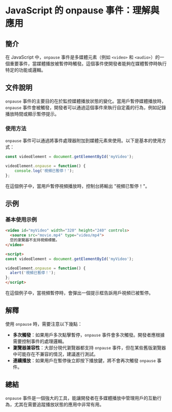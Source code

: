 <!--
Meta Description: # JavaScript 的 onpause 事件：理解與應用 ## 簡介 在 JavaScript 中，`onpause` 事件是多媒體元素（例如 `<video>` 和 `<audio>`）的一個重要事件，當媒體播放被暫停時觸發。這個事件使開發者能夠在媒體暫停時執行特定的功能或邏輯。 ## 文件...
Meta Keywords: onpause, video, videoelement, javascript, myvideo
-->

# JavaScript 的 onpause 事件：理解與應用

## 簡介
在 JavaScript 中，`onpause` 事件是多媒體元素（例如 `<video>` 和 `<audio>`）的一個重要事件，當媒體播放被暫停時觸發。這個事件使開發者能夠在媒體暫停時執行特定的功能或邏輯。

## 文件說明
`onpause` 事件的主要目的在於監控媒體播放狀態的變化。當用戶暫停媒體播放時，`onpause` 事件會被觸發，開發者可以通過這個事件來執行自定義的行為，例如記錄播放時間或顯示暫停提示。

### 使用方法
`onpause` 事件可以通過將事件處理器附加到媒體元素來使用。以下是基本的使用方式：

```javascript
const videoElement = document.getElementById('myVideo');

videoElement.onpause = function() {
    console.log('視頻已暫停！');
};
```

在這個例子中，當用戶暫停視頻播放時，控制台將輸出 "視頻已暫停！"。

## 示例
### 基本使用示例
```html
<video id="myVideo" width="320" height="240" controls>
  <source src="movie.mp4" type="video/mp4">
  您的瀏覽器不支持視頻標籤。
</video>

<script>
const videoElement = document.getElementById('myVideo');

videoElement.onpause = function() {
  alert('視頻已暫停！');
};
</script>
```

在這個例子中，當視頻暫停時，會彈出一個提示框告訴用戶視頻已被暫停。

## 解釋
使用 `onpause` 時，需要注意以下幾點：
- **多次觸發**：如果用戶多次點擊暫停，`onpause` 事件會多次觸發。開發者應根據需要控制事件的處理邏輯。
- **瀏覽器兼容性**：大部分現代瀏覽器都支持 `onpause` 事件，但在某些舊版瀏覽器中可能存在不兼容的情況，建議進行測試。
- **連續播放**：如果用戶在暫停後立即按下播放鍵，將不會再次觸發 `onpause` 事件。

## 總結
`onpause` 事件是一個強大的工具，能讓開發者在多媒體播放中管理用戶的互動行為，尤其在需要追蹤播放狀態的應用中非常有用。